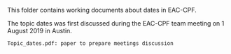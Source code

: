 This folder contains working documents about dates in EAC-CPF.

The topic dates was first discussed during the EAC-CPF team meeting on 1 August 2019 in Austin.

    Topic_dates.pdf: paper to prepare meetings discussion

